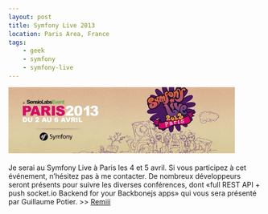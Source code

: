 ```yaml
---
layout: post
title: Symfony Live 2013
location: Paris Area, France
tags:
    - geek
    - symfony
    - symfony-live
---
```


![Logo Symfony Live 2013](/assets/images/blog/image00002.jpg)<br />
<br />
Je serai au Symfony Live à Paris les 4 et 5 avril. Si vous participez à cet événement, n’hésitez pas à me contacter. De nombreux développeurs seront présents pour suivre les diverses conférences, dont «full REST API + push socket.io Backend for your Backbonejs apps» qui vous sera présenté par Guillaume Potier. >> <a href="http://www.remibarbe.fr">Remiii</a>
